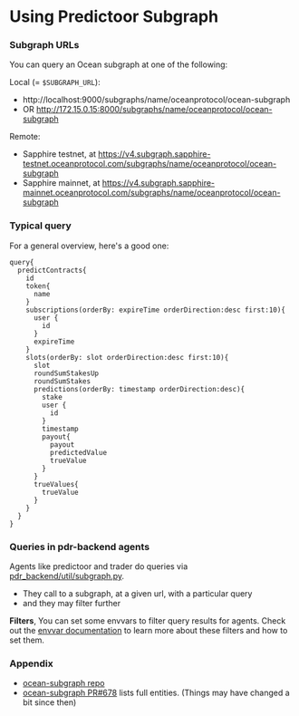 <!--
Copyright 2023 Ocean Protocol Foundation
SPDX-License-Identifier: Apache-2.0
-->

# Using Predictoor Subgraph

### Subgraph URLs

You can query an Ocean subgraph at one of the following:

Local (= `$SUBGRAPH_URL`):
  - http://localhost:9000/subgraphs/name/oceanprotocol/ocean-subgraph
  - OR http://172.15.0.15:8000/subgraphs/name/oceanprotocol/ocean-subgraph

Remote:
- Sapphire testnet, at https://v4.subgraph.sapphire-testnet.oceanprotocol.com/subgraphs/name/oceanprotocol/ocean-subgraph
- Sapphire mainnet, at https://v4.subgraph.sapphire-mainnet.oceanprotocol.com/subgraphs/name/oceanprotocol/ocean-subgraph

### Typical query

For a general overview, here's a good one:
```text
query{
  predictContracts{
    id
    token{
      name
    }
    subscriptions(orderBy: expireTime orderDirection:desc first:10){
      user {
        id
      }
      expireTime
    }
    slots(orderBy: slot orderDirection:desc first:10){
      slot
      roundSumStakesUp
      roundSumStakes
      predictions(orderBy: timestamp orderDirection:desc){
        stake
        user {
          id
        }
        timestamp
        payout{
          payout
          predictedValue
          trueValue
        }
      }
      trueValues{
        trueValue
      }
    }
  } 
}
```
  

### Queries in pdr-backend agents

Agents like predictoor and trader do queries via [pdr_backend/util/subgraph.py](https://github.com/oceanprotocol/pdr-backend/blob/main/pdr_backend/util/subgraph.py).
- They call to a subgraph, at a given url, with a particular query
- and they may filter further

**Filters**, You can set some envvars to filter query results for agents. Check out the [envvar documentation](./envvars.md#filters) to learn more about these filters and how to set them.

### Appendix

- [ocean-subgraph repo](https://github.com/oceanprotocol/ocean-subgraph)
- [ocean-subgraph PR#678](https://github.com/oceanprotocol/ocean-subgraph/pull/678) lists full entities. (Things may have changed a bit since then)
